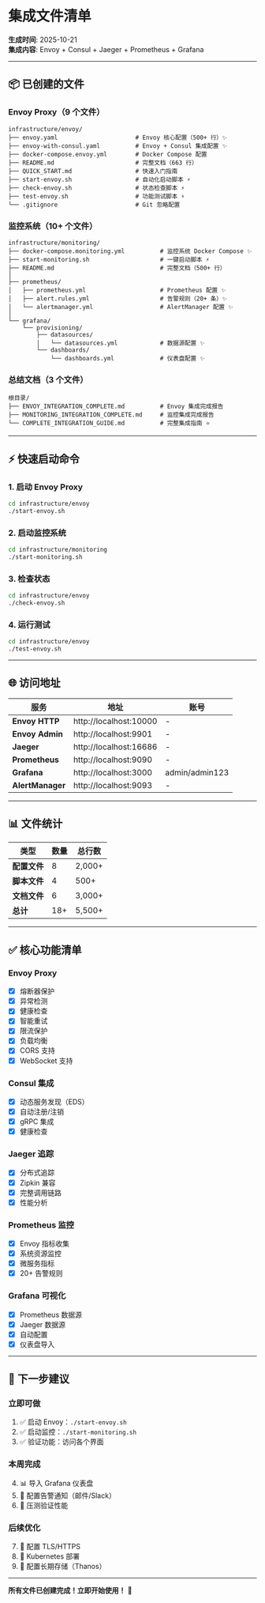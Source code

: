 # 集成文件清单

**生成时间**: 2025-10-21  
**集成内容**: Envoy + Consul + Jaeger + Prometheus + Grafana

---

## 📦 已创建的文件

### Envoy Proxy（9 个文件）

```
infrastructure/envoy/
├── envoy.yaml                      # Envoy 核心配置（500+ 行）✨
├── envoy-with-consul.yaml          # Envoy + Consul 集成配置 ✨
├── docker-compose.envoy.yml        # Docker Compose 配置
├── README.md                       # 完整文档（663 行）
├── QUICK_START.md                  # 快速入门指南
├── start-envoy.sh                  # 自动化启动脚本 ⚡
├── check-envoy.sh                  # 状态检查脚本 ⚡
├── test-envoy.sh                   # 功能测试脚本 ⚡
└── .gitignore                      # Git 忽略配置
```

### 监控系统（10+ 个文件）

```
infrastructure/monitoring/
├── docker-compose.monitoring.yml          # 监控系统 Docker Compose ✨
├── start-monitoring.sh                    # 一键启动脚本 ⚡
├── README.md                              # 完整文档（500+ 行）
│
├── prometheus/
│   ├── prometheus.yml                     # Prometheus 配置 ✨
│   ├── alert.rules.yml                    # 告警规则（20+ 条）✨
│   └── alertmanager.yml                   # AlertManager 配置 ✨
│
└── grafana/
    └── provisioning/
        ├── datasources/
        │   └── datasources.yml            # 数据源配置 ✨
        └── dashboards/
            └── dashboards.yml             # 仪表盘配置 ✨
```

### 总结文档（3 个文件）

```
根目录/
├── ENVOY_INTEGRATION_COMPLETE.md          # Envoy 集成完成报告
├── MONITORING_INTEGRATION_COMPLETE.md     # 监控集成完成报告
└── COMPLETE_INTEGRATION_GUIDE.md          # 完整集成指南 ⭐
```

---

## ⚡ 快速启动命令

### 1. 启动 Envoy Proxy
```bash
cd infrastructure/envoy
./start-envoy.sh
```

### 2. 启动监控系统
```bash
cd infrastructure/monitoring
./start-monitoring.sh
```

### 3. 检查状态
```bash
cd infrastructure/envoy
./check-envoy.sh
```

### 4. 运行测试
```bash
cd infrastructure/envoy
./test-envoy.sh
```

---

## 🌐 访问地址

| 服务 | 地址 | 账号 |
|------|------|------|
| **Envoy HTTP** | http://localhost:10000 | - |
| **Envoy Admin** | http://localhost:9901 | - |
| **Jaeger** | http://localhost:16686 | - |
| **Prometheus** | http://localhost:9090 | - |
| **Grafana** | http://localhost:3000 | admin/admin123 |
| **AlertManager** | http://localhost:9093 | - |

---

## 📊 文件统计

| 类型 | 数量 | 总行数 |
|------|------|--------|
| **配置文件** | 8 | 2,000+ |
| **脚本文件** | 4 | 500+ |
| **文档文件** | 6 | 3,000+ |
| **总计** | 18+ | 5,500+ |

---

## ✅ 核心功能清单

### Envoy Proxy
- [x] 熔断器保护
- [x] 异常检测
- [x] 健康检查
- [x] 智能重试
- [x] 限流保护
- [x] 负载均衡
- [x] CORS 支持
- [x] WebSocket 支持

### Consul 集成
- [x] 动态服务发现（EDS）
- [x] 自动注册/注销
- [x] gRPC 集成
- [x] 健康检查

### Jaeger 追踪
- [x] 分布式追踪
- [x] Zipkin 兼容
- [x] 完整调用链路
- [x] 性能分析

### Prometheus 监控
- [x] Envoy 指标收集
- [x] 系统资源监控
- [x] 微服务指标
- [x] 20+ 告警规则

### Grafana 可视化
- [x] Prometheus 数据源
- [x] Jaeger 数据源
- [x] 自动配置
- [x] 仪表盘导入

---

## 🎯 下一步建议

### 立即可做
1. ✅ 启动 Envoy：`./start-envoy.sh`
2. ✅ 启动监控：`./start-monitoring.sh`
3. ✅ 验证功能：访问各个界面

### 本周完成
4. 📊 导入 Grafana 仪表盘
5. 🔔 配置告警通知（邮件/Slack）
6. 🎯 压测验证性能

### 后续优化
7. 🔐 配置 TLS/HTTPS
8. 🚀 Kubernetes 部署
9. 💾 配置长期存储（Thanos）

---

**所有文件已创建完成！立即开始使用！** 🎉
